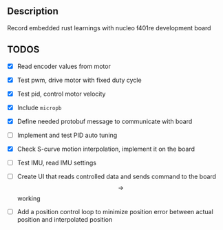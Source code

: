 ## Description

Record embedded rust learnings with nucleo f401re development board

## TODOS

- [x] Read encoder values from motor
- [x] Test pwm, drive motor with fixed duty cycle
- [x] Test pid, control motor velocity
- [x] Include `micropb`
- [x] Define needed protobuf message to communicate with board
- [ ] Implement and test PID auto tuning
- [x] Check S-curve motion interpolation, implement it on the board
- [ ] Test IMU, read IMU settings
- [ ] Create UI that reads controlled data and sends command to the board $$\to$$ working
- [ ] Add a position control loop to minimize position error between actual position and interpolated position

